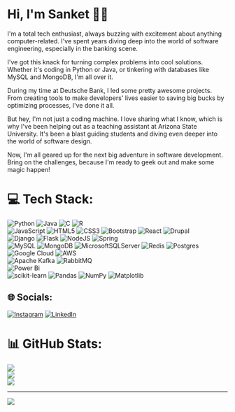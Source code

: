 # Hi, I'm Sanket 👋🏻

I'm a total tech enthusiast, always buzzing with excitement about anything computer-related. I've spent years diving deep into the world of software engineering, especially in the banking scene.

I've got this knack for turning complex problems into cool solutions. Whether it's coding in Python or Java, or tinkering with databases like MySQL and MongoDB, I'm all over it.

During my time at Deutsche Bank, I led some pretty awesome projects. From creating tools to make developers' lives easier to saving big bucks by optimizing processes, I've done it all.

But hey, I'm not just a coding machine. I love sharing what I know, which is why I've been helping out as a teaching assistant at Arizona State University. It's been a blast guiding students and diving even deeper into the world of software design.

Now, I'm all geared up for the next big adventure in software development. Bring on the challenges, because I'm ready to geek out and make some magic happen!


# 💻 Tech Stack:
![Python](https://img.shields.io/badge/python-3670A0?style=for-the-badge&logo=python&logoColor=ffdd54) ![Java](https://img.shields.io/badge/java-%23ED8B00.svg?style=for-the-badge&logo=openjdk&logoColor=white) ![C](https://img.shields.io/badge/c-%2300599C.svg?style=for-the-badge&logo=c&logoColor=white) ![R](https://img.shields.io/badge/r-%23276DC3.svg?style=for-the-badge&logo=r&logoColor=white) 
<br/>
![JavaScript](https://img.shields.io/badge/javascript-%23323330.svg?style=for-the-badge&logo=javascript&logoColor=%23F7DF1E) ![HTML5](https://img.shields.io/badge/html5-%23E34F26.svg?style=for-the-badge&logo=html5&logoColor=white) ![CSS3](https://img.shields.io/badge/css3-%231572B6.svg?style=for-the-badge&logo=css3&logoColor=white)  ![Bootstrap](https://img.shields.io/badge/bootstrap-%238511FA.svg?style=for-the-badge&logo=bootstrap&logoColor=white) ![React](https://img.shields.io/badge/react-%2320232a.svg?style=for-the-badge&logo=react&logoColor=%2361DAFB) ![Drupal](https://img.shields.io/badge/drupal-%230678BE.svg?style=for-the-badge&logo=drupal&logoColor=white)
<br/>
![Django](https://img.shields.io/badge/django-%23092E20.svg?style=for-the-badge&logo=django&logoColor=white) ![Flask](https://img.shields.io/badge/flask-%23000.svg?style=for-the-badge&logo=flask&logoColor=white)  ![NodeJS](https://img.shields.io/badge/node.js-6DA55F?style=for-the-badge&logo=node.js&logoColor=white) ![Spring](https://img.shields.io/badge/spring-%236DB33F.svg?style=for-the-badge&logo=spring&logoColor=white)
<br/>
![MySQL](https://img.shields.io/badge/mysql-%2300000f.svg?style=for-the-badge&logo=mysql&logoColor=white) ![MongoDB](https://img.shields.io/badge/MongoDB-%234ea94b.svg?style=for-the-badge&logo=mongodb&logoColor=white) ![MicrosoftSQLServer](https://img.shields.io/badge/Microsoft%20SQL%20Server-CC2927?style=for-the-badge&logo=microsoft%20sql%20server&logoColor=white) ![Redis](https://img.shields.io/badge/redis-%23DD0031.svg?style=for-the-badge&logo=redis&logoColor=white) ![Postgres](https://img.shields.io/badge/postgres-%23316192.svg?style=for-the-badge&logo=postgresql&logoColor=white)
<br/>
![Google Cloud](https://img.shields.io/badge/GoogleCloud-%234285F4.svg?style=for-the-badge&logo=google-cloud&logoColor=white) ![AWS](https://img.shields.io/badge/AWS-%23FF9900.svg?style=for-the-badge&logo=amazon-aws&logoColor=white) 
<br/>
![Apache Kafka](https://img.shields.io/badge/Apache%20Kafka-000?style=for-the-badge&logo=apachekafka)  ![RabbitMQ](https://img.shields.io/badge/rabbitmq-FF6600?style=for-the-badge&logo=rabbitmq&logoColor=white)
<br/>
![Power Bi](https://img.shields.io/badge/power_bi-F2C811?style=for-the-badge&logo=powerbi&logoColor=black) 
<br/>
![scikit-learn](https://img.shields.io/badge/scikit--learn-%23F7931E.svg?style=for-the-badge&logo=scikit-learn&logoColor=white) ![Pandas](https://img.shields.io/badge/pandas-%23150458.svg?style=for-the-badge&logo=pandas&logoColor=white) ![NumPy](https://img.shields.io/badge/numpy-%23013243.svg?style=for-the-badge&logo=numpy&logoColor=white) ![Matplotlib](https://img.shields.io/badge/Matplotlib-%23ffffff.svg?style=for-the-badge&logo=Matplotlib&logoColor=black)

## 🌐 Socials:
[![Instagram](https://img.shields.io/badge/Instagram-%23E4405F.svg?logo=Instagram&logoColor=white)](https://www.instagram.com/sanket_kapse_) [![LinkedIn](https://img.shields.io/badge/LinkedIn-%230077B5.svg?logo=linkedin&logoColor=white)](https://linkedin.com/in/sanket-kapse) 


# 📊 GitHub Stats:
![](https://github-readme-stats.vercel.app/api?username=sanket8397&theme=default&hide_border=false&include_all_commits=true&count_private=true)<br/>
![](https://github-readme-streak-stats.herokuapp.com/?user=sanket8397&theme=default&hide_border=false)<br/>
![](https://github-readme-stats.vercel.app/api/top-langs/?username=sanket8397&theme=default&hide_border=false&include_all_commits=true&count_private=true&layout=compact)

<!-- ### ✍️ Random Dev Quote
![](https://quotes-github-readme.vercel.app/api?type=horizontal&theme=radical) -->

<!-- ### 🔝 Top Contributed Repo
![](https://github-contributor-stats.vercel.app/api?username=sanket8397&limit=5&theme=radical&combine_all_yearly_contributions=true) -->

---
[![](https://visitcount.itsvg.in/api?id=sanket8397&icon=0&color=0)](https://visitcount.itsvg.in)

<!-- Proudly created with GPRM ( https://gprm.itsvg.in ) -->
